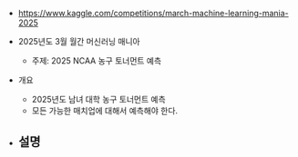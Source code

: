 - https://www.kaggle.com/competitions/march-machine-learning-mania-2025

- 2025년도 3월 월간 머신러닝 매니아
	- 주제: 2025 NCAA 농구 토너먼트 예측
- 개요
	- 2025년도 남녀 대학 농구 토너먼트 예측
	- 모든 가능한 매치업에 대해서 예측해야 한다.
- 설명
	- 